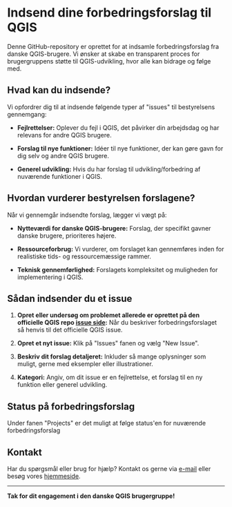 # Indsend dine forbedringsforslag til QGIS

Denne GitHub-repository er oprettet for at indsamle forbedringsforslag fra danske QGIS-brugere. Vi ønsker at skabe en transparent proces for brugergruppens støtte til QGIS-udvikling, hvor alle kan bidrage og følge med.

## Hvad kan du indsende?

Vi opfordrer dig til at indsende følgende typer af "issues" til bestyrelsens gennemgang:

- **Fejlrettelser:** Oplever du fejl i QGIS, det påvirker din arbejdsdag og har relevans for andre QGIS brugere.

- **Forslag til nye funktioner:** Idéer til nye funktioner, der kan gøre gavn for dig selv og andre QGIS brugere.

- **Generel udvikling:** Hvis du har forslag til udvikling/forbedring af nuværende funktioner i QGIS.

## Hvordan vurderer bestyrelsen forslagene?

Når vi gennemgår indsendte forslag, lægger vi vægt på:

- **Nytteværdi for danske QGIS-brugere:** Forslag, der specifikt gavner danske brugere, prioriteres højere.

- **Ressourceforbrug:** Vi vurderer, om forslaget kan gennemføres inden for realistiske tids- og ressourcemæssige rammer.

- **Teknisk gennemførlighed:** Forslagets kompleksitet og muligheden for implementering i QGIS.

## Sådan indsender du et issue
1. **Opret eller undersøg om problemet allerede er oprettet på den officielle QGIS repo [issue side](https://github.com/qgis/QGIS/issues):** Når du beskriver forbedringsforslaget så henvis til det officielle QGIS issue.

2. **Opret et nyt issue:** Klik på "Issues" fanen og vælg "New Issue".

3. **Beskriv dit forslag detaljeret:** Inkluder så mange oplysninger som muligt, gerne med eksempler eller illustrationer.

4. **Kategori:** Angiv, om dit issue er en fejlrettelse, et forslag til en ny funktion eller generel udvikling.

## Status på forbedringsforslag
Under fanen "Projects" er det muligt at følge status'en for nuværende forbedringsforslag

## Kontakt

Har du spørgsmål eller brug for hjælp? Kontakt os gerne via [e-mail](mailto:kontakt@qgis.dk) eller besøg vores [hjemmeside](https://www.qgis.dk).

---

**Tak for dit engagement i den danske QGIS brugergruppe!**
